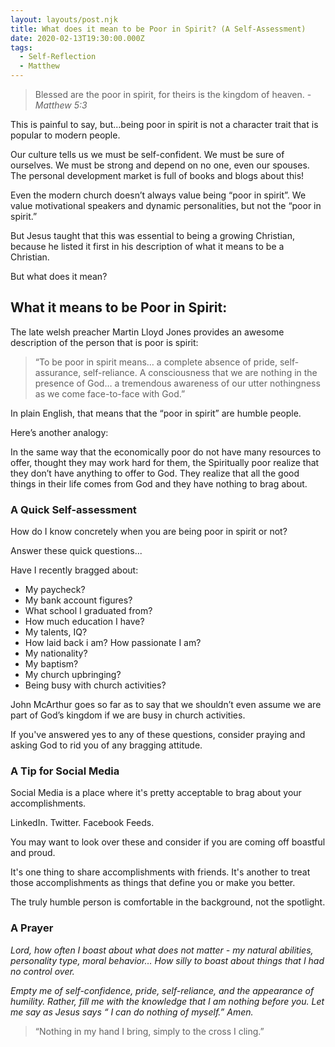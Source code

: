 ```yaml
---
layout: layouts/post.njk
title: What does it mean to be Poor in Spirit? (A Self-Assessment)
date: 2020-02-13T19:30:00.000Z
tags:
  - Self-Reflection
  - Matthew
---
```

> Blessed are the poor in spirit, for theirs is the kingdom of heaven. - <cite> Matthew 5:3

This is painful to say, but…being poor in spirit is not a character trait that is popular to modern people.

Our culture tells us we must be self-confident. We must be sure of ourselves. We must be strong and depend on no one, even our spouses. The personal development market is full of books and blogs about this!

Even the modern church doesn’t always value being “poor in spirit”. We value motivational speakers and dynamic personalities, but not the “poor in spirit.”

But Jesus taught that this was essential to being a growing Christian, because he listed it first in his description of what it means to be a Christian.

But what does it mean?

## What it means to be Poor in Spirit:

The late welsh preacher Martin Lloyd Jones provides an awesome description of the person that is poor is spirit:  

> “To be poor in spirit means… a complete absence of pride, self-assurance, self-reliance. A consciousness that we are nothing in the presence of God… a tremendous awareness of our utter nothingness as we come face-to-face with God.”

In plain English, that means that the “poor in spirit” are humble people.

Here’s another analogy:

In the same way that the economically poor do not have many resources to offer, thought they may work hard for them, the Spiritually poor realize that they don’t have anything to offer to God. They realize that all the good things in their life comes from God and they have nothing to brag about.

### A Quick Self-assessment

How do I know concretely when you are being poor in spirit or not?

Answer these quick questions...

Have I recently bragged about:

* My paycheck?
* My bank account figures?
* What school I graduated from?
* How much education I have?
* My talents, IQ?
* How laid back i am? How passionate I am?
* My nationality?
* My baptism?
* My church upbringing?
* Being busy with church activities?

John McArthur goes so far as to say that we shouldn’t even assume we are part of God’s kingdom if we are busy in church activities.

If you've answered yes to any of these questions, consider praying and asking God to rid you of any bragging attitude.

### A Tip for Social Media

Social Media is a place where it's pretty acceptable to brag about your accomplishments.

LinkedIn. Twitter. Facebook Feeds.

You may want to look over these and consider if you are coming off boastful and proud.

It's one thing to share accomplishments with friends. It's another to treat those accomplishments as things that define you or make you better.

The truly humble person is comfortable in the background, not the spotlight.

### A Prayer

*Lord, how often I boast about what does not matter - my natural abilities, personality type, moral behavior… How silly to boast about things that I had no control over.*

*Empty me of self-confidence, pride, self-reliance, and the appearance of humility. Rather, fill me with the knowledge that I am nothing before you. Let me say as Jesus says “ I can do nothing of myself.” Amen.* 

> “Nothing in my hand I bring, simply to the cross I cling.”
